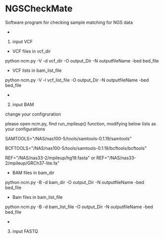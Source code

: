 # NGSCheckMate
Software program for checking sample matching for NGS data

-
1) input VCF
- VCF files in vcf_dir

python ncm.py -V -d vcf_dir -O output_Dir -N outputfileName -bed bed_file

- VCF lists in bam_list_file

python ncm.py -V -l vcf_list_file -O output_Dir -N outputfileName -bed bed_file


-
2) input BAM

change your configruration

please open ncm.py, find run_mpileup() function, modifying below lists as your configurations

SAMTOOLS="/NAS/nas100-5/tools/samtools-0.1.19/samtools"

BCFTOOLS="/NAS/nas100-5/tools/samtools-0.1.19/bcftools/bcftools"

REF="/NAS/nas33-2/mpileup/hg19.fasta" or REF="/NAS/nas33-2/mpileup/GRCh37-lite.fa"

- BAM files in bam_dir

 python ncm.py -B -d bam_dir -O output_Dir -N outputfileName -bed bed_file
- Bam files in bam_list_file

 python ncm.py -B -d bam_list_file -O output_Dir -N outputfileName -bed bed_file
 
-
3) input FASTQ

